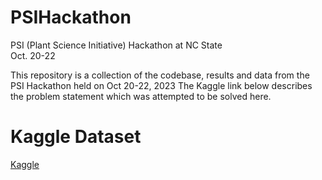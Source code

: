 # PSIHackathon
PSI (Plant Science Initiative) Hackathon at NC State  
Oct. 20-22

This repository is a collection of the codebase, results and data from the PSI Hackathon held on Oct 20-22, 2023
The Kaggle link below describes the problem statement which was attempted to be solved here.

# Kaggle Dataset
[Kaggle](https://www.kaggle.com/competitions/nc-plant-sciences-initiative-ml-hackathon/data)
